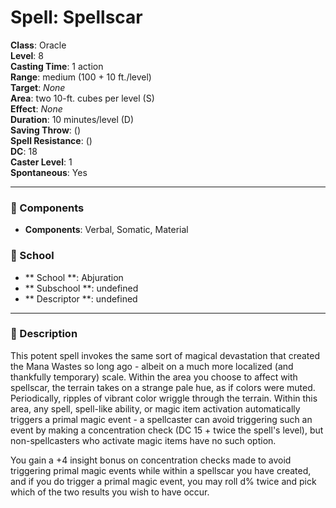 
# Spell: Spellscar
**Class**: Oracle  
**Level**: 8  
**Casting Time**: 1 action  
**Range**: medium (100 + 10 ft./level)  
**Target**: _None_  
**Area**: two 10-ft. cubes per level (S)  
**Effect**: _None_  
**Duration**: 10 minutes/level (D)  
**Saving Throw**:  ()  
**Spell Resistance**:  ()  
**DC**: 18  
**Caster Level**: 1  
**Spontaneous**: Yes

---

### 🔮 Components
- **Components**: Verbal, Somatic, Material

### 🏫 School
- ** School **: Abjuration
- ** Subschool **: undefined
- ** Descriptor **: undefined
---

### 📜 Description
This potent spell invokes the same sort of magical devastation that created the Mana Wastes so long ago - albeit on a much more localized (and thankfully temporary) scale. Within the area you choose to affect with spellscar, the terrain takes on a strange pale hue, as if colors were muted. Periodically, ripples of vibrant color wriggle through the terrain. Within this area, any spell, spell-like ability, or magic item activation automatically triggers a primal magic event - a spellcaster can avoid triggering such an event by making a concentration check (DC 15 + twice the spell's level), but non-spellcasters who activate magic items have no such option.

You gain a +4 insight bonus on concentration checks made to avoid triggering primal magic events while within a spellscar you have created, and if you do trigger a primal magic event, you may roll d% twice and pick which of the two results you wish to have occur.
